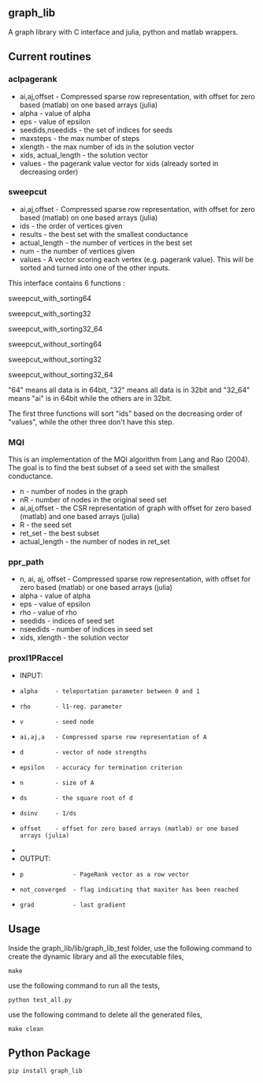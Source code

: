 ## graph_lib
A graph library with C interface and julia, python and matlab wrappers.

## Current routines
### aclpagerank
* ai,aj,offset - Compressed sparse row representation, with offset for zero based (matlab) on one based arrays (julia)
* alpha - value of alpha
* eps - value of epsilon
* seedids,nseedids - the set of indices for seeds
* maxsteps - the max number of steps
* xlength - the max number of ids in the solution vector
* xids, actual_length - the solution vector
* values - the pagerank value vector for xids (already sorted in decreasing order)

### sweepcut
* ai,aj,offset - Compressed sparse row representation, with offset for zero based (matlab) on one based arrays (julia)
* ids - the order of vertices given
* results - the best set with the smallest conductance
* actual_length - the number of vertices in the best set
* num - the number of vertices given
* values - A vector scoring each vertex (e.g. pagerank value). This will be sorted and turned into one of the other inputs.

This interface contains 6 functions :

sweepcut\_with\_sorting64

sweepcut\_with\_sorting32 

sweepcut\_with\_sorting32_64

sweepcut\_without\_sorting64

sweepcut\_without\_sorting32 

sweepcut\_without\_sorting32_64

"64" means all data is in 64bit, "32" means all data is in 32bit and "32_64" means "ai" is in 64bit while the others are in 32bit.

The first three functions will sort "ids" based on the decreasing order of "values", while the other three don't have this step.
### MQI
 This is an implementation of the MQI algorithm from Lang and Rao (2004). The goal is to find the best subset of a seed set with the smallest conductance.
 
 * n - number of nodes in the graph
 * nR - number of nodes in the original seed set
 * ai,aj,offset - the CSR representation of graph with offset for zero based (matlab) and one based arrays (julia)
 * R - the seed set
 * ret_set - the best subset
 * actual_length - the number of nodes in ret_set

### ppr_path
 * n, ai, aj, offset - Compressed sparse row representation, 
                            with offset for zero based (matlab) or 
                            one based arrays (julia)
 * alpha - value of alpha
 * eps - value of epsilon
 * rho - value of rho
 * seedids - indices of seed set
 * nseedids - number of indices in seed set
 * xids, xlength - the solution vector

### proxl1PRaccel
 * INPUT:
 *     alpha     - teleportation parameter between 0 and 1
 *     rho       - l1-reg. parameter
 *     v         - seed node
 *     ai,aj,a   - Compressed sparse row representation of A
 *     d         - vector of node strengths
 *     epsilon   - accuracy for termination criterion
 *     n         - size of A
 *     ds        - the square root of d
 *     dsinv     - 1/ds
 *     offset    - offset for zero based arrays (matlab) or one based arrays (julia)
 *
 * OUTPUT:
 *     p              - PageRank vector as a row vector
 *     not_converged  - flag indicating that maxiter has been reached
 *     grad           - last gradient


## Usage
Inside the graph\_lib/lib/graph\_lib\_test folder, use the following command to create the dynamic library and all the executable files,
	
	make
	
use the following command to run all the tests,

	python test_all.py
	
use the following command to delete all the generated files,

	make clean

## Python Package

	pip install graph_lib
	
